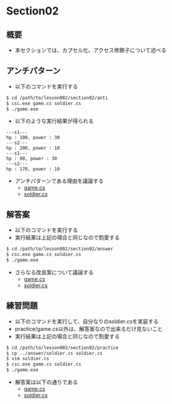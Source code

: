 # Section02

## 概要

- 本セクションでは、カプセル化、アクセス修飾子について述べる

## アンチパターン

- 以下のコマンドを実行する

```sh
$ cd /path/to/lesson002/section02/anti
$ csc.exe game.cs soldier.cs
$ ./game.exe
```

- 以下のような実行結果が得られる

```
---s1---
hp : 100, power : 30
---s2---
hp : 200, power : 10
---s1---
hp : 90, power : 30
---s2---
hp : 170, power : 10
```

- アンチパターンである理由を議論する
  - [game.cs](./anti/game.cs)
  - [soldier.cs](./anti/soldier.cs)

## 解答案

- 以下のコマンドを実行する
- 実行結果は上記の場合と同じなので割愛する

```sh
$ cd /path/to/lesson002/section02/answer
$ csc.exe game.cs soldier.cs
$ ./game.exe
```

- さらなる改良案について議論する
  - [game.cs](./answer/game.cs)
  - [soldier.cs](./answer/soldier.cs)

## 練習問題

- 以下のコマンドを実行して、自分なりのsoldier.csを実装する
- practice/game.cs以外は、解答案なので出来るだけ見ないこと
- 実行結果は上記の場合と同じなので割愛する

```sh
$ cd /path/to/lesson002/section02/practice
$ cp ../answer/soldier.cs soldier.cs
$ vim soldier.cs
$ csc.exe game.cs soldier.cs
$ ./game.exe
```

- 解答案は以下の通りである
  - [game.cs](./practice/game.cs)
  - [soldier.cs](./practice/soldier.cs)

